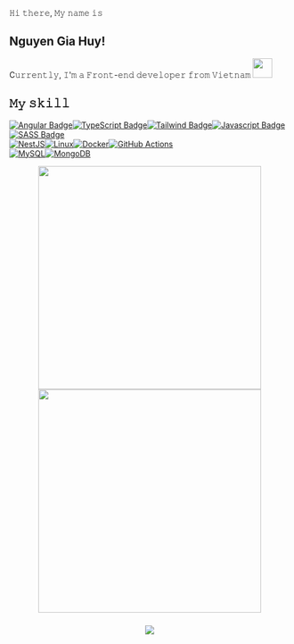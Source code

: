 𝙷𝚒 𝚝𝚑𝚎𝚛𝚎, 𝙼𝚢 𝚗𝚊𝚖𝚎 𝚒𝚜 

## Nguyen Gia Huy!
<p>C𝚞𝚛𝚛𝚎𝚗𝚝𝚕𝚢, 𝙸'𝚖 𝚊 𝙵𝚛𝚘𝚗𝚝-𝚎𝚗𝚍 𝚍𝚎𝚟𝚎𝚕𝚘𝚙𝚎𝚛 𝚏𝚛𝚘𝚖 𝚅𝚒𝚎𝚝𝚗𝚊𝚖 <img width="35" src="https://1.bp.blogspot.com/-PB1l0aJwXmA/YEpAVjiVM1I/AAAAAAAA5JI/flVFLSBlMOAAH0WvN-oKZmJRRixnouqvQCLcBGAsYHQ/s0/Flag_of_Vietnam.gif"/></p>

## 𝙼𝚢 𝚜𝚔𝚒𝚕𝚕

[![Angular Badge](https://img.shields.io/badge/Angular-DD0031?style=for-the-badge&logo=angular&logoColor=white)](#)[![TypeScript Badge](https://img.shields.io/badge/TypeScript-007ACC?style=for-the-badge&logo=typescript&logoColor=white)](#)[![Tailwind Badge](https://img.shields.io/badge/Tailwind_CSS-38B2AC?style=for-the-badge&logo=tailwind-css&logoColor=white)](#)[![Javascript Badge](https://img.shields.io/badge/JavaScript-F7DF1E?style=for-the-badge&logo=javascript&logoColor=black)](#)[![SASS Badge](https://img.shields.io/badge/Sass-CC6699?style=for-the-badge&logo=sass&logoColor=white)](#)
<br />
[![NestJS](https://img.shields.io/badge/nestjs-%23E0234E.svg?style=for-the-badge&logo=nestjs&logoColor=white)](#)[![Linux](https://img.shields.io/badge/Linux-FCC624?style=for-the-badge&logo=linux&logoColor=black)](#)[![Docker](https://img.shields.io/badge/docker-%230db7ed.svg?style=for-the-badge&logo=docker&logoColor=white)](#)[![GitHub Actions](https://img.shields.io/badge/github%20actions-%232671E5.svg?style=for-the-badge&logo=githubactions&logoColor=white)](#)
<br />
[![MySQL](https://img.shields.io/badge/mysql-%2300f.svg?style=for-the-badge&logo=mysql&logoColor=white)](#)[![MongoDB](https://img.shields.io/badge/MongoDB-%234ea94b.svg?style=for-the-badge&logo=mongodb&logoColor=white)](#)

<div align="center">
<img src = "https://github-readme-stats.vercel.app/api?username=wawahuy&show_icons=true&theme=light" width = 400>
<img src = "https://github-readme-streak-stats.herokuapp.com?user=wawahuy&theme=light&hide_border=true" width = 400>
</div>
<h3 align=center>        
<img src="https://visitor-badge.glitch.me/badge?page_id=wawahuy.wawahuy" />
</h3>
